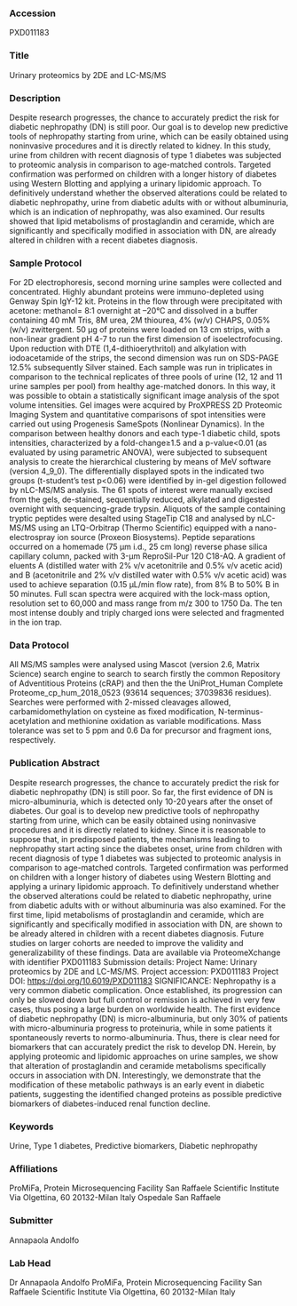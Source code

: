 ### Accession
PXD011183

### Title
Urinary proteomics by 2DE and LC-MS/MS

### Description
Despite research progresses, the chance to accurately predict the risk for diabetic nephropathy (DN) is still poor. Our goal is to develop new predictive tools of nephropathy starting from urine, which can be easily obtained using noninvasive procedures and it is directly related to kidney. In this study, urine from children with recent diagnosis of type 1 diabetes was subjected to proteomic analysis in comparison to age-matched controls. Targeted confirmation was performed on children with a longer history of diabetes using Western Blotting and applying a urinary lipidomic approach. To definitively understand whether the observed alterations could be related to diabetic nephropathy, urine from diabetic adults with or without albuminuria, which is an indication of nephropathy, was also examined. Our results showed that lipid metabolisms of prostaglandin and ceramide, which are significantly and specifically modified in association with DN, are already altered in children with a recent diabetes diagnosis.

### Sample Protocol
For 2D electrophoresis, second morning urine samples were collected and concentrated. Highly abundant proteins were immuno-depleted using Genway Spin IgY-12 kit. Proteins in the flow through were precipitated with acetone: methanol= 8:1 overnight at –20°C and  dissolved in a buffer containing 40 mM Tris, 8M urea, 2M thiourea, 4% (w/v) CHAPS, 0.05% (w/v) zwittergent. 50 µg of proteins were loaded on 13 cm strips, with a non-linear gradient pH 4-7 to run the first dimension of isoelectrofocusing. Upon reduction with DTE (1,4-dithioerythritol) and alkylation with iodoacetamide of the strips, the second dimension was run on SDS-PAGE 12.5% subsequently Silver stained. Each sample was run in triplicates in comparison to the technical replicates of three pools of urine (12, 12 and 11 urine samples per pool) from healthy age-matched donors. In this way, it was possible to obtain a statistically significant image analysis of the spot volume intensities. Gel images were acquired by ProXPRESS 2D Proteomic Imaging System and quantitative comparisons of spot intensities were carried out using Progenesis SameSpots (Nonlinear Dynamics). In the comparison between healthy donors and each type-1 diabetic child, spots intensities, characterized by a fold-change≥1.5 and a p-value<0.01 (as evaluated by using parametric ANOVA), were subjected to subsequent analysis to create the hierarchical clustering by means of MeV software (version 4_9_0). The differentially displayed spots in the indicated two groups (t-student’s test p<0.06) were identified by in-gel digestion followed by nLC-MS/MS analysis. The 61 spots of interest were manually excised from the gels, de-stained, sequentially reduced, alkylated and digested overnight with sequencing-grade trypsin. Aliquots of the sample containing tryptic peptides were desalted using StageTip C18 and analysed by nLC-MS/MS using an LTQ-Orbitrap (Thermo Scientific) equipped with a nano-electrospray ion source (Proxeon Biosystems). Peptide separations occurred on a homemade (75 µm i.d., 25 cm long) reverse phase silica capillary column, packed with 3-µm ReproSil-Pur 120 C18-AQ. A gradient of eluents A (distilled water with 2% v/v acetonitrile and 0.5% v/v acetic acid) and B (acetonitrile and 2% v/v distilled water with 0.5% v/v acetic acid) was used to achieve separation (0.15 µL/min flow rate), from 8% B to 50% B in 50 minutes. Full scan spectra were acquired with the lock-mass option, resolution set to 60,000 and mass range from m/z 300 to 1750 Da. The ten most intense doubly and triply charged ions were selected and fragmented in the ion trap.

### Data Protocol
All MS/MS samples were analysed using Mascot (version 2.6, Matrix Science) search engine to search to search firstly the common Repository of Adventitious Proteins (cRAP) and then the the UniProt_Human Complete Proteome_cp_hum_2018_0523 (93614 sequences; 37039836 residues). Searches were performed with 2-missed cleavages allowed, carbamidomethylation on cysteine as fixed modification, N-terminus-acetylation and methionine oxidation as variable modifications. Mass tolerance was set to 5 ppm and 0.6 Da for precursor and fragment ions, respectively.

### Publication Abstract
Despite research progresses, the chance to accurately predict the risk for diabetic nephropathy (DN) is still poor. So far, the first evidence of DN is micro-albuminuria, which is detected only 10-20&#x202f;years after the onset of diabetes. Our goal is to develop new predictive tools of nephropathy starting from urine, which can be easily obtained using noninvasive procedures and it is directly related to kidney. Since it is reasonable to suppose that, in predisposed patients, the mechanisms leading to nephropathy start acting since the diabetes onset, urine from children with recent diagnosis of type 1 diabetes was subjected to proteomic analysis in comparison to age-matched controls. Targeted confirmation was performed on children with a longer history of diabetes using Western Blotting and applying a urinary lipidomic approach. To definitively understand whether the observed alterations could be related to diabetic nephropathy, urine from diabetic adults with or without albuminuria was also examined. For the first time, lipid metabolisms of prostaglandin and ceramide, which are significantly and specifically modified in association with DN, are shown to be already altered in children with a recent diabetes diagnosis. Future studies on larger cohorts are needed to improve the validity and generalizability of these findings. Data are available via ProteomeXchange with identifier PXD011183 Submission details: Project Name: Urinary proteomics by 2DE and LC-MS/MS. Project accession: PXD011183 Project DOI: https://doi.org/10.6019/PXD011183 SIGNIFICANCE: Nephropathy is a very common diabetic complication. Once established, its progression can only be slowed down but full control or remission is achieved in very few cases, thus posing a large burden on worldwide health. The first evidence of diabetic nephropathy (DN) is micro-albuminuria, but only 30% of patients with micro-albuminuria progress to proteinuria, while in some patients it spontaneously reverts to normo-albuminuria. Thus, there is clear need for biomarkers that can accurately predict the risk to develop DN. Herein, by applying proteomic and lipidomic approaches on urine samples, we show that alteration of prostaglandin and ceramide metabolisms specifically occurs in association with DN. Interestingly, we demonstrate that the modification of these metabolic pathways is an early event in diabetic patients, suggesting the identified changed proteins as possible predictive biomarkers of diabetes-induced renal function decline.

### Keywords
Urine, Type 1 diabetes, Predictive biomarkers, Diabetic nephropathy

### Affiliations
ProMiFa, Protein Microsequencing Facility San Raffaele Scientific Institute Via Olgettina, 60  20132-Milan Italy
Ospedale San Raffaele

### Submitter
Annapaola Andolfo

### Lab Head
Dr Annapaola Andolfo
ProMiFa, Protein Microsequencing Facility San Raffaele Scientific Institute Via Olgettina, 60  20132-Milan Italy


